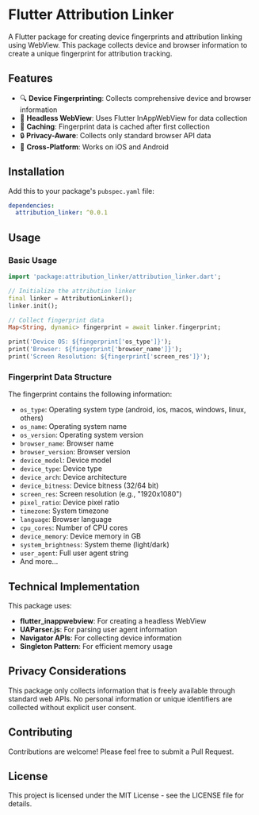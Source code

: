 # Flutter Attribution Linker

A Flutter package for creating device fingerprints and attribution linking using WebView. This package collects device and browser information to create a unique fingerprint for attribution tracking.

## Features

- 🔍 **Device Fingerprinting**: Collects comprehensive device and browser information
- 🚀 **Headless WebView**: Uses Flutter InAppWebView for data collection
- 💾 **Caching**: Fingerprint data is cached after first collection
- 🔒 **Privacy-Aware**: Collects only standard browser API data
- 📱 **Cross-Platform**: Works on iOS and Android

## Installation

Add this to your package's `pubspec.yaml` file:

```yaml
dependencies:
  attribution_linker: ^0.0.1
```

## Usage

### Basic Usage

```dart
import 'package:attribution_linker/attribution_linker.dart';

// Initialize the attribution linker
final linker = AttributionLinker();
linker.init();

// Collect fingerprint data
Map<String, dynamic> fingerprint = await linker.fingerprint;

print('Device OS: ${fingerprint['os_type']}');
print('Browser: ${fingerprint['browser_name']}');
print('Screen Resolution: ${fingerprint['screen_res']}');
```

### Fingerprint Data Structure

The fingerprint contains the following information:

- `os_type`: Operating system type (android, ios, macos, windows, linux, others)
- `os_name`: Operating system name
- `os_version`: Operating system version
- `browser_name`: Browser name
- `browser_version`: Browser version
- `device_model`: Device model
- `device_type`: Device type
- `device_arch`: Device architecture
- `device_bitness`: Device bitness (32/64 bit)
- `screen_res`: Screen resolution (e.g., "1920x1080")
- `pixel_ratio`: Device pixel ratio
- `timezone`: System timezone
- `language`: Browser language
- `cpu_cores`: Number of CPU cores
- `device_memory`: Device memory in GB
- `system_brightness`: System theme (light/dark)
- `user_agent`: Full user agent string
- And more...

## Technical Implementation

This package uses:
- **flutter_inappwebview**: For creating a headless WebView
- **UAParser.js**: For parsing user agent information
- **Navigator APIs**: For collecting device information
- **Singleton Pattern**: For efficient memory usage

## Privacy Considerations

This package only collects information that is freely available through standard web APIs. No personal information or unique identifiers are collected without explicit user consent.

## Contributing

Contributions are welcome! Please feel free to submit a Pull Request.

## License

This project is licensed under the MIT License - see the LICENSE file for details.
